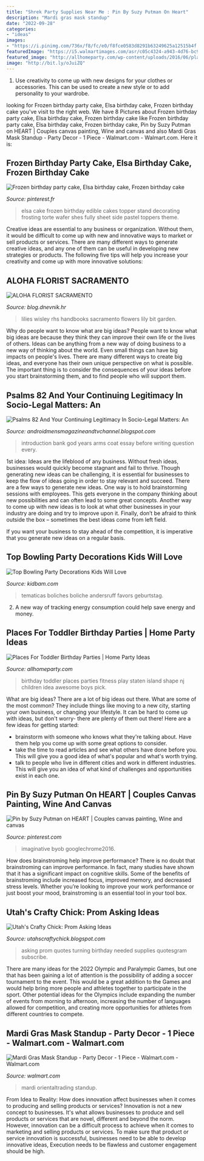 ```yaml
---
title: "Shrek Party Supplies Near Me : Pin By Suzy Putman On Heart"
description: "Mardi gras mask standup"
date: "2022-09-28"
categories:
- "ideas"
images:
- "https://i.pinimg.com/736x/f8/fc/e0/f8fce0583d8291b63249625a12515b4f.jpg"
featuredImage: "https://i5.walmartimages.com/asr/c05c4324-a943-4d76-bc9f-39995ae70e1a_1.56e18e574e9a5cf9906ff9c078f8e4c4.jpeg"
featured_image: "http://allhomeparty.com/wp-content/uploads/2016/06/places-for-toddler-birthday-parties.jpg"
image: "http://bit.ly/oJuiZQ"
---
```



1. Use creativity to come up with new designs for your clothes or accessories. This can be used to create a new style or to add personality to your wardrobe.

	

		
looking for Frozen birthday party cake, Elsa birthday cake, Frozen birthday cake you've visit to the right web. We have 8 Pictures about Frozen birthday party cake, Elsa birthday cake, Frozen birthday cake like Frozen birthday party cake, Elsa birthday cake, Frozen birthday cake, Pin by Suzy Putman on HEART | Couples canvas painting, Wine and canvas and also Mardi Gras Mask Standup - Party Decor - 1 Piece - Walmart.com - Walmart.com. Here it is:
		
    
## Frozen Birthday Party Cake, Elsa Birthday Cake, Frozen Birthday Cake

<img loading=lazy src="https://i.pinimg.com/736x/29/a1/f6/29a1f6f2f9a1b2618d5476dffa82b993--cupcake-pans-cupcake-toppers.jpg" onerror="this.onerror=null;this.src='https://tse2.mm.bing.net/th?id=OIP.O-drIM1XLKtDsZ4t_yHtxQHaLO&amp;pid=15.1';" alt="Frozen birthday party cake, Elsa birthday cake, Frozen birthday cake">

_Source: pinterest.fr_

>elsa cake frozen birthday edible cakes topper stand decorating frosting torte wafer shes fully sheet side pastel toppers theme. 

	

Creative ideas are essential to any business or organization. Without them, it would be difficult to come up with new and innovative ways to market or sell products or services. There are many different ways to generate creative ideas, and any one of them can be useful in developing new strategies or products. The following five tips will help you increase your creativity and come up with more innovative solutions: 

    
## ALOHA FLORIST SACRAMENTO

<img loading=lazy src="http://bit.ly/oJuiZQ" onerror="this.onerror=null;this.src='https://tse3.mm.bing.net/th?id=OIP.zxmN_UeBW7vqy7BlX-eg4wAAAA&amp;pid=15.1';" alt="ALOHA FLORIST SACRAMENTO">

_Source: blog.dnevnik.hr_

>lilies wisley rhs handbooks sacramento flowers lily bit garden. 

	

Why do people want to know what are big ideas?
People want to know what big ideas are because they think they can improve their own life or the lives of others. Ideas can be anything from a new way of doing business to a new way of thinking about the world. Even small things can have big impacts on people's lives. There are many different ways to create big ideas, and everyone has their own unique perspective on what is possible. The important thing is to consider the consequences of your ideas before you start brainstorming them, and to find people who will support them.

    
## Psalms 82 And Your Continuing Legitimacy In Socio-Legal Matters: An

<img loading=lazy src="https://3.bp.blogspot.com/-tIzX3lsggUU/WygaTOa-puI/AAAAAAAAMe8/IMRBBNivxBo7BHAYY9_xvk-f2MB7R3tbwCLcBGAs/s1600/IMG_20180616_220007_edit.jpg" onerror="this.onerror=null;this.src='https://tse2.mm.bing.net/th?id=OIP.57RX_fhez79F-udM1YIyaAHaG6&amp;pid=15.1';" alt="Psalms 82 And Your Continuing Legitimacy In Socio-Legal Matters: An">

_Source: androidmensmagazineandtvchannel.blogspot.com_

>introduction bank god years arms coat essay before writing question every. 

	

1st idea:
Ideas are the lifeblood of any business. Without fresh ideas, businesses would quickly become stagnant and fail to thrive. Though generating new ideas can be challenging, it is essential for businesses to keep the flow of ideas going in order to stay relevant and succeed.
There are a few ways to generate new ideas. One way is to hold brainstorming sessions with employees. This gets everyone in the company thinking about new possibilities and can often lead to some great concepts. Another way to come up with new ideas is to look at what other businesses in your industry are doing and try to improve upon it. Finally, don’t be afraid to think outside the box – sometimes the best ideas come from left field.

If you want your business to stay ahead of the competition, it is imperative that you generate new ideas on a regular basis.

    
## Top Bowling Party Decorations Kids Will Love

<img loading=lazy src="https://www.kidbam.com/img/top-bowling-party-decorations-kids-will-love/bowling-party-table-decor.jpg" onerror="this.onerror=null;this.src='https://tse4.mm.bing.net/th?id=OIP.YN9vnLQssLceUB9J2GLLiwAAAA&amp;pid=15.1';" alt="Top Bowling Party Decorations Kids Will Love">

_Source: kidbam.com_

>tematicas boliches boliche andersruff favors geburtstag. 

	

2. A new way of tracking energy consumption could help save energy and money.

    
## Places For Toddler Birthday Parties | Home Party Ideas

<img loading=lazy src="http://allhomeparty.com/wp-content/uploads/2016/06/places-for-toddler-birthday-parties.jpg" onerror="this.onerror=null;this.src='https://tse4.mm.bing.net/th?id=OIP.jJ9ndBVrtR6SqECjRaRBXwHaFj&amp;pid=15.1';" alt="Places For Toddler Birthday Parties | Home Party Ideas">

_Source: allhomeparty.com_

>birthday toddler places parties fitness play staten island shape nj children idea awesome boys pick. 

	

What are big ideas?
There are a lot of big ideas out there. What are some of the most common? They include things like moving to a new city, starting your own business, or changing your lifestyle. It can be hard to come up with ideas, but don't worry- there are plenty of them out there! Here are a few ideas for getting started: 
- brainstorm with someone who knows what they're talking about. Have them help you come up with some great options to consider. 
- take the time to read articles and see what others have done before you. This will give you a good idea of what's popular and what's worth trying. 
- talk to people who live in different cities and work in different industries. This will give you an idea of what kind of challenges and opportunities exist in each one.

    
## Pin By Suzy Putman On HEART | Couples Canvas Painting, Wine And Canvas

<img loading=lazy src="https://i.pinimg.com/736x/f8/fc/e0/f8fce0583d8291b63249625a12515b4f.jpg" onerror="this.onerror=null;this.src='https://tse2.mm.bing.net/th?id=OIP.olk3pCLk_I2mWfjqip_KuwHaFE&amp;pid=15.1';" alt="Pin by Suzy Putman on HEART | Couples canvas painting, Wine and canvas">

_Source: pinterest.com_

>imaginative byob googlechrome2016. 

	

How does brainstroming help improve performance?
There is no doubt that brainstroming can improve performance. In fact, many studies have shown that it has a significant impact on cognitive skills. Some of the benefits of brainstroming include increased focus, improved memory, and decreased stress levels. Whether you’re looking to improve your work performance or just boost your mood, brainstroming is an essential tool in your tool box.

    
## Utah&#039;s Crafty Chick: Prom Asking Ideas

<img loading=lazy src="http://3.bp.blogspot.com/-yYoqhD6eZ_A/TZ4apv3KxGI/AAAAAAAAAMM/tXHwj-8DTGA/s1600/IMG_4690.JPG" onerror="this.onerror=null;this.src='https://tse1.mm.bing.net/th?id=OIP.hhvdWSw-czkyHQ9rjBCWmgHaJ6&amp;pid=15.1';" alt="Utah&#039;s Crafty Chick: Prom Asking Ideas">

_Source: utahscraftychick.blogspot.com_

>asking prom quotes turning birthday needed supplies quotesgram subscribe. 

	

There are many ideas for the 2022 Olympic and Paralympic Games, but one that has been gaining a lot of attention is the possibility of adding a soccer tournament to the event. This would be a great addition to the Games and would help bring more people and athletes together to participate in the sport. Other potential ideas for the Olympics include expanding the number of events from morning to afternoon, increasing the number of languages allowed for competition, and creating more opportunities for athletes from different countries to compete.

    
## Mardi Gras Mask Standup - Party Decor - 1 Piece - Walmart.com - Walmart.com

<img loading=lazy src="https://i5.walmartimages.com/asr/c05c4324-a943-4d76-bc9f-39995ae70e1a_1.56e18e574e9a5cf9906ff9c078f8e4c4.jpeg" onerror="this.onerror=null;this.src='https://tse2.mm.bing.net/th?id=OIP._oLdrZsFEcdGJnCy74y5OQHaHa&amp;pid=15.1';" alt="Mardi Gras Mask Standup - Party Decor - 1 Piece - Walmart.com - Walmart.com">

_Source: walmart.com_

>mardi orientaltrading standup. 

	

From Idea to Reality: How does innovation affect businesses when it comes to producing and selling products or services?
Innovation is not a new concept to businesses. It's what allows businesses to produce and sell products or services that are novel, different and beyond the norm. However, innovation can be a difficult process to achieve when it comes to marketing and selling products or services. To make sure that product or service innovation is successful, businesses need to be able to develop innovative ideas, Execution needs to be flawless and customer engagement should be high.

